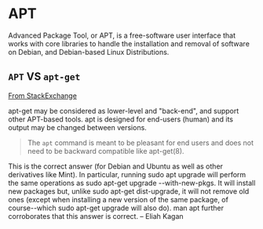 # APT

Advanced Package Tool, or APT, is a free-software user interface that works with core libraries to handle the installation and removal of software on Debian, and Debian-based Linux Distributions.

## `APT` VS `apt-get`

[From StackExchange](https://askubuntu.com/questions/445384/what-is-the-difference-between-apt-and-apt-get)

apt-get may be considered as lower-level and "back-end", and support other APT-based tools. apt is designed for end-users (human) and its output may be changed between versions.

>The `apt` command is meant to be pleasant for end users and does not need to be backward compatible like apt-get(8).
>
This is the correct answer (for Debian and Ubuntu as well as other derivatives like Mint). In particular, running sudo apt upgrade will perform the same operations as sudo apt-get upgrade --with-new-pkgs. It will install new packages but, unlike sudo apt-get dist-upgrade, it will not remove old ones (except when installing a new version of the same package, of course--which sudo apt-get upgrade will also do). man apt further corroborates that this answer is correct. – Eliah Kagan
